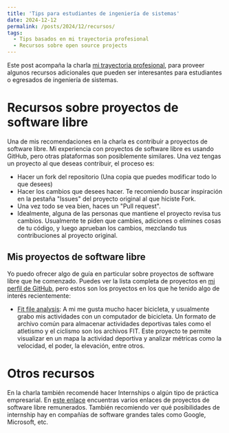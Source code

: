 ```yaml
---
title: 'Tips para estudiantes de ingeniería de sistemas'
date: 2024-12-12
permalink: /posts/2024/12/recursos/
tags:
  - Tips basados en mi trayectoria profesional
  - Recursos sobre open source projects
---
```


Este post acompaña la charla [mi trayectoria profesional](/talks/2024-12-professional), para proveer
algunos recursos adicionales que pueden ser interesantes para estudiantes o egresados de ingeniería
de sistemas.

# Recursos sobre proyectos de software libre

Una de mis recomendaciones en la charla es contribuir a proyectos de software libre. Mi experiencia
con proyectos de software libre es usando GitHub, pero otras plataformas son posiblemente similares.
Una vez tengas un proyecto al que deseas contribuir, el proceso es:
* Hacer un fork del repositorio (Una copia que puedes modificar todo lo que desees)
* Hacer los cambios que desees hacer. Te recomiendo buscar inspiración en la pestaña "Issues" del
  proyecto original al que hiciste Fork.
* Una vez todo se vea bien, haces un "Pull request".
* Idealmente, alguna de las personas que mantiene el proyecto revisa tus cambios. Usualmente te piden
  que cambies, adiciones o elimines cosas de tu código, y luego aprueban los cambios, mezclando tus
  contribuciones al proyecto original.

## Mis proyectos de software libre

Yo puedo ofrecer algo de guía en particular sobre proyectos de software libre que he comenzado.
Puedes ver la lista completa de proyectos en [mi perfil de GitHub](https://github.com/sebasutp),
pero estos son los proyectos en los que he tenido algo de interés recientemente:
* [Fit file analysis](https://github.com/sebasutp/fit_analyse): A mi me gusta mucho hacer
bicicleta, y usualmente grabo mis actividades con un computador de bicicleta. Un formato
de archivo común para almacenar actividades deportivas tales como el atletismo y el ciclismo
son los archivos FIT. Este proyecto te permite visualizar en un mapa la actividad deportiva y
analizar métricas como la velocidad, el poder, la elevación, entre otros.

# Otros recursos

En la charla también recomendé hacer Internships o algún tipo de práctica empresarial. En
[este enlace](https://github.com/keshavg2/Open-Source-Internships) encuentras varios enlaces
de proyectos de software libre remunerados. También recomiendo ver qué posibilidades de internship
hay en compañías de software grandes tales como Google, Microsoft, etc.